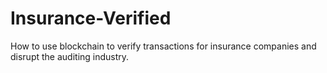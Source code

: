 # Insurance-Verified
How to use blockchain to verify transactions for insurance companies and disrupt the auditing industry.  
